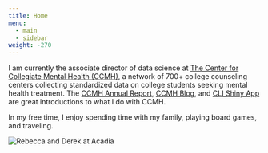 ```yaml
---
title: Home
menu:
  - main
  - sidebar
weight: -270
---
```


I am currently the associate director of data science at [The Center for Collegiate Mental Health (CCMH)](http://ccmh.psu.edu), a network of 700+ college counseling centers collecting standardized data on college students seeking mental health treatment. The [CCMH Annual Report](https://ccmh.psu.edu/assets/docs/2021-CCMH-Annual-Report.pdf), [CCMH Blog](https://ccmh.psu.edu/blog), and [CLI Shiny App](https://ccmh.shinyapps.io/CLI-app/) are great introductions to what I do with CCMH.  

In my free time, I enjoy spending time with my family, playing board games, and traveling.  

![Rebecca and Derek at Acadia](/./_index_files/acadia2.png)  

 
